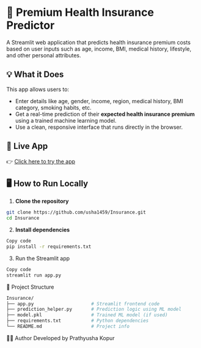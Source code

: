 # 🏥 Premium Health Insurance Predictor

A Streamlit web application that predicts health insurance premium costs based on user inputs such as age, income, BMI, medical history, lifestyle, and other personal attributes.

## 💡 What it Does

This app allows users to:
- Enter details like age, gender, income, region, medical history, BMI category, smoking habits, etc.
- Get a real-time prediction of their **expected health insurance premium** using a trained machine learning model.
- Use a clean, responsive interface that runs directly in the browser.

## 🚀 Live App

👉 [Click here to try the app](https://insurance-22g4p4wf8v2zqhgecsajju.streamlit.app/) 

## 🖥 How to Run Locally

1. **Clone the repository**
```bash
git clone https://github.com/usha1459/Insurance.git
cd Insurance
```

2. **Install dependencies**

```bash
Copy code
pip install -r requirements.txt
```

3. Run the Streamlit app
   
```bash
Copy code
streamlit run app.py
```
📁 Project Structure
```bash
Insurance/
├── app.py                     # Streamlit frontend code
├── prediction_helper.py       # Prediction logic using ML model
├── model.pkl                  # Trained ML model (if used)
├── requirements.txt           # Python dependencies
└── README.md                  # Project info
```

👩‍💻 Author
Developed by Prathyusha Kopur
